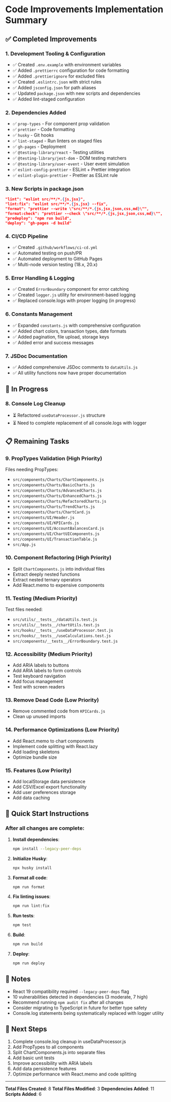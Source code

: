 # Code Improvements Implementation Summary

## ✅ Completed Improvements

### 1. Development Tooling & Configuration

- ✅ Created `.env.example` with environment variables
- ✅ Added `.prettierrc` configuration for code formatting
- ✅ Added `.prettierignore` for excluded files
- ✅ Created `.eslintrc.json` with strict rules
- ✅ Added `jsconfig.json` for path aliases
- ✅ Updated `package.json` with new scripts and dependencies
- ✅ Added lint-staged configuration

### 2. Dependencies Added

- ✅ `prop-types` - For component prop validation
- ✅ `prettier` - Code formatting
- ✅ `husky` - Git hooks
- ✅ `lint-staged` - Run linters on staged files
- ✅ `gh-pages` - Deployment
- ✅ `@testing-library/react` - Testing utilities
- ✅ `@testing-library/jest-dom` - DOM testing matchers
- ✅ `@testing-library/user-event` - User event simulation
- ✅ `eslint-config-prettier` - ESLint + Prettier integration
- ✅ `eslint-plugin-prettier` - Prettier as ESLint rule

### 3. New Scripts in package.json

```json
"lint": "eslint src/**/*.{js,jsx}",
"lint:fix": "eslint src/**/*.{js,jsx} --fix",
"format": "prettier --write \"src/**/*.{js,jsx,json,css,md}\"",
"format:check": "prettier --check \"src/**/*.{js,jsx,json,css,md}\"",
"predeploy": "npm run build",
"deploy": "gh-pages -d build"
```

### 4. CI/CD Pipeline

- ✅ Created `.github/workflows/ci-cd.yml`
- ✅ Automated testing on push/PR
- ✅ Automated deployment to GitHub Pages
- ✅ Multi-node version testing (18.x, 20.x)

### 5. Error Handling & Logging

- ✅ Created `ErrorBoundary` component for error catching
- ✅ Created `logger.js` utility for environment-based logging
- ✅ Replaced console.logs with proper logging (in progress)

### 6. Constants Management

- ✅ Expanded `constants.js` with comprehensive configuration
- ✅ Added chart colors, transaction types, date formats
- ✅ Added pagination, file upload, storage keys
- ✅ Added error and success messages

### 7. JSDoc Documentation

- ✅ Added comprehensive JSDoc comments to `dataUtils.js`
- ✅ All utility functions now have proper documentation

## 🔄 In Progress

### 8. Console Log Cleanup

- ⏳ Refactored `useDataProcessor.js` structure
- ⏳ Need to complete replacement of all console.logs with logger

## 📋 Remaining Tasks

### 9. PropTypes Validation (High Priority)

Files needing PropTypes:

- `src/components/Charts/ChartComponents.js`
- `src/components/Charts/BasicCharts.js`
- `src/components/Charts/AdvancedCharts.js`
- `src/components/Charts/EnhancedCharts.js`
- `src/components/Charts/RefactoredCharts.js`
- `src/components/Charts/TrendCharts.js`
- `src/components/Charts/ChartCard.js`
- `src/components/UI/Header.js`
- `src/components/UI/KPICards.js`
- `src/components/UI/AccountBalancesCard.js`
- `src/components/UI/ChartUIComponents.js`
- `src/components/UI/TransactionTable.js`
- `src/App.js`

### 10. Component Refactoring (High Priority)

- Split `ChartComponents.js` into individual files
- Extract deeply nested functions
- Extract nested ternary operators
- Add React.memo to expensive components

### 11. Testing (Medium Priority)

Test files needed:

- `src/utils/__tests__/dataUtils.test.js`
- `src/utils/__tests__/chartUtils.test.js`
- `src/hooks/__tests__/useDataProcessor.test.js`
- `src/hooks/__tests__/useCalculations.test.js`
- `src/components/__tests__/ErrorBoundary.test.js`

### 12. Accessibility (Medium Priority)

- Add ARIA labels to buttons
- Add ARIA labels to form controls
- Test keyboard navigation
- Add focus management
- Test with screen readers

### 13. Remove Dead Code (Low Priority)

- Remove commented code from `KPICards.js`
- Clean up unused imports

### 14. Performance Optimizations (Low Priority)

- Add React.memo to chart components
- Implement code splitting with React.lazy
- Add loading skeletons
- Optimize bundle size

### 15. Features (Low Priority)

- Add localStorage data persistence
- Add CSV/Excel export functionality
- Add user preferences storage
- Add data caching

## 🚀 Quick Start Instructions

### After all changes are complete:

1. **Install dependencies**:

   ```bash
   npm install --legacy-peer-deps
   ```

2. **Initialize Husky**:

   ```bash
   npx husky install
   ```

3. **Format all code**:

   ```bash
   npm run format
   ```

4. **Fix linting issues**:

   ```bash
   npm run lint:fix
   ```

5. **Run tests**:

   ```bash
   npm test
   ```

6. **Build**:

   ```bash
   npm run build
   ```

7. **Deploy**:
   ```bash
   npm run deploy
   ```

## 📝 Notes

- React 19 compatibility required `--legacy-peer-deps` flag
- 10 vulnerabilities detected in dependencies (3 moderate, 7 high)
- Recommend running `npm audit fix` after all changes
- Consider migrating to TypeScript in future for better type safety
- Console.log statements being systematically replaced with logger utility

## 🎯 Next Steps

1. Complete console.log cleanup in useDataProcessor.js
2. Add PropTypes to all components
3. Split ChartComponents.js into separate files
4. Add basic unit tests
5. Improve accessibility with ARIA labels
6. Add data persistence features
7. Optimize performance with React.memo and code splitting

---

**Total Files Created**: 8
**Total Files Modified**: 3
**Dependencies Added**: 11
**Scripts Added**: 6
